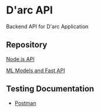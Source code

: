 
# D'arc API

Backend API for D'arc Application

## Repository

[Node.js API](https://github.com/hanunsusanti/D-arc-API)

[ML Models and Fast API](https://github.com/Afidatunnisa/Darc-ML-API.git)


## Testing Documentation

- [Postman](https://documenter.getpostman.com/view/30254040/2s9YkraKX9)
